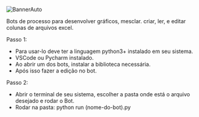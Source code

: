 ![BannerAuto](https://github.com/user-attachments/assets/a5c0439f-96f5-4267-808a-d0a9239061f0)


Bots de processo para desenvolver gráficos, mesclar. criar, ler, e editar colunas de arquivos excel.

Passo 1:
- Para usar-lo deve ter a linguagem python3+ instalado em seu sistema.
- VSCode ou Pycharm instalado. 
- Ao abrir um dos bots, instalar a biblioteca necessária.
- Após isso fazer a edição no bot.

Passo 2:
- Abrir o terminal de seu sistema, escolher a pasta onde está o arquivo desejado e rodar o Bot.
- Rodar na pasta: python run (nome-do-bot).py
